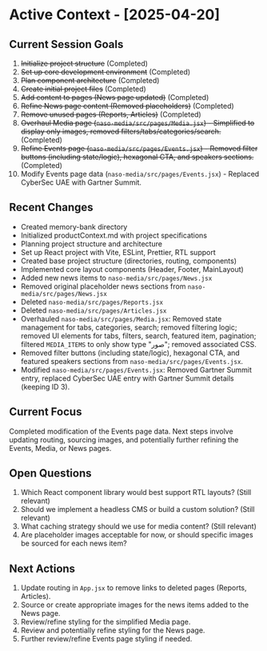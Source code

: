 # Active Context - [2025-04-20]

## Current Session Goals
1. ~~Initialize project structure~~ (Completed)
2. ~~Set up core development environment~~ (Completed)
3. ~~Plan component architecture~~ (Completed)
4. ~~Create initial project files~~ (Completed)
5. ~~Add content to pages (News page updated)~~ (Completed)
6. ~~Refine News page content (Removed placeholders)~~ (Completed)
7. ~~Remove unused pages (Reports, Articles)~~ (Completed)
8. ~~Overhaul Media page (`naso-media/src/pages/Media.jsx`) - Simplified to display only images, removed filters/tabs/categories/search.~~ (Completed)
9. ~~Refine Events page (`naso-media/src/pages/Events.jsx`) - Removed filter buttons (including state/logic), hexagonal CTA, and speakers sections.~~ (Completed)
10. Modify Events page data (`naso-media/src/pages/Events.jsx`) - Replaced CyberSec UAE with Gartner Summit.

## Recent Changes
- Created memory-bank directory
- Initialized productContext.md with project specifications
- Planning project structure and architecture
- Set up React project with Vite, ESLint, Prettier, RTL support
- Created base project structure (directories, routing, components)
- Implemented core layout components (Header, Footer, MainLayout)
- Added new news items to `naso-media/src/pages/News.jsx`
- Removed original placeholder news sections from `naso-media/src/pages/News.jsx`
- Deleted `naso-media/src/pages/Reports.jsx`
- Deleted `naso-media/src/pages/Articles.jsx`
- Overhauled `naso-media/src/pages/Media.jsx`: Removed state management for tabs, categories, search; removed filtering logic; removed UI elements for tabs, filters, search, featured item, pagination; filtered `MEDIA_ITEMS` to only show type "صور"; removed associated CSS.
- Removed filter buttons (including state/logic), hexagonal CTA, and featured speakers sections from `naso-media/src/pages/Events.jsx`.
- Modified `naso-media/src/pages/Events.jsx`: Removed Gartner Summit entry, replaced CyberSec UAE entry with Gartner Summit details (keeping ID 3).

## Current Focus
Completed modification of the Events page data. Next steps involve updating routing, sourcing images, and potentially further refining the Events, Media, or News pages.

## Open Questions
1. Which React component library would best support RTL layouts? (Still relevant)
2. Should we implement a headless CMS or build a custom solution? (Still relevant)
3. What caching strategy should we use for media content? (Still relevant)
4. Are placeholder images acceptable for now, or should specific images be sourced for each news item?

## Next Actions
1. Update routing in `App.jsx` to remove links to deleted pages (Reports, Articles).
2. Source or create appropriate images for the news items added to the News page.
3. Review/refine styling for the simplified Media page.
4. Review and potentially refine styling for the News page.
5. Further review/refine Events page styling if needed.